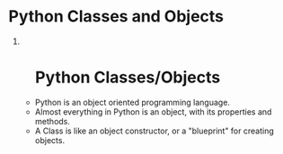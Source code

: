 # Python Classes and Objects
<!DOCTYPE html>
<html>
<body>
    <ol>
        <li>
            <ul>
                <h1>Python Classes/Objects</h1>
                <li>Python is an object oriented programming language.</li>
                <li>Almost everything in Python is an object, with its properties and methods.</li>
                <li>A Class is like an object constructor, or a "blueprint" for creating objects.</li>
            </ul>
        </li>
    </ol>
</body>
</html>
